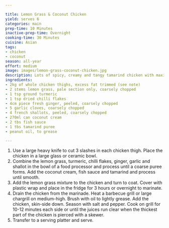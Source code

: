 ```yaml
---

title: Lemon Grass & Coconut Chicken
yield: serves 6
categories: main
prep-time: 10 Minutes
inactive-prep-time: Overnight
cooking-time: 30 Minutes
cuisine: Asian
tags:
- chicken
- coconut
season: all-year
effort: medium
image: images/lemon-grass-coconut-chicken.jpg
description: Lots of spicy, creamy and tangy tamarind chicken with maximum flavour.
ingredients:
- 2kg of whole chicken thighs, excess fat trimmed (see note)
- 2 stems lemon grass, pale section only, coarsely chopped
- 1 tsp ground turmeric
- 1 tsp dried chilli flakes
- 4cm piece fresh ginger, peeled, coarsely chopped
- 5 garlic cloves, coarsely chopped
- 4 french shallots, peeled, coarsely chopped
- 270ml can coconut cream
- 2 tbs fish sauce
- 1 tbs tamarind puree
- peanut oil, to grease

---
```


1. Use a large heavy knife to cut 3 slashes in each chicken thigh. Place the chicken in a large glass or ceramic bowl.
2. Combine the lemon grass, turmeric, chilli flakes, ginger, garlic and shallot in the bowl of a food processor and process until a coarse puree forms. Add the coconut cream, fish sauce and tamarind and process until smooth.
3. Add the lemon grass mixture to the chicken and turn to coat. Cover with plastic wrap and place in the fridge for 3 hours or overnight to marinate.
4. Drain the chicken from the marinade. Heat a barbecue grill or large chargrill on medium-high. Brush with oil to lightly grease. Add the chicken, skin-side down. Season with salt and pepper. Cook on grill for 10-12 minutes each side or until the juices run clear when the thickest part of the chicken is pierced with a skewer.
5. Transfer to a serving platter and serve.
